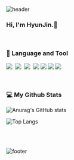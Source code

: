 ![header](https://capsule-render.vercel.app/api?type=wave&color=0:8cb369,100:f4e285&height=300&section=header&text=HYUNJIN&animation=twinkling&fontSize=45&fontColor=ffffff&fontAlign=85&fontAlignY=40)
<p>
<h3 align="left">Hi, I'm HyunJin.👋</h3>
<br>
<h3 align="left">📖 Language and Tool</h3>
<p align="left">
  <img src="https://img.shields.io/badge/Java-007396?style=flat-square&logo=Java&logoColor=white"/></a>&nbsp
  <img src="https://img.shields.io/badge/Javascript-ffb13b?style=flat-square&logo=javascript&logoColor=white"/></a>&nbsp 
  <img src="https://img.shields.io/badge/C++-00599C?style=flat-square&logo=C%2B%2B&logoColor=white"/></a>&nbsp
  <img src="https://img.shields.io/badge/HTML-E34F26?style=flat-square&logo=HTML5&logoColor=white"/>
  <img src="https://img.shields.io/badge/Oracle-F80000?style=flat-square&logo=Oracle&logoColor=white"/>
  <img src="https://img.shields.io/badge/Eclipse IDE-2C2255?style=flat-square&logo=Eclipse IDE&logoColor=white"/>
  <img src="https://img.shields.io/badge/Apache Tomcat-F8DC75?style=flat-square&logo=Apache Tomcat&logoColor=white"/>
  <br>
</p>
<br>
<h3 align="left">💻 My Github Stats</h3>
<p align="left">
  
![Anurag's GitHub stats](https://github-readme-stats.vercel.app/api?username=khyunjin&show_icons=true&theme=gruvbox&bg_color=white)

![Top Langs](https://github-readme-stats.vercel.app/api/top-langs/?username=khyunjin&theme=gruvbox&bg_color=white&hide=css&card_width=495)
    <br>
</p>
<br>
<br>


![footer](https://capsule-render.vercel.app/api?type=wave&color=0:8cb369,100:f4e285&height=200&section=footer)
